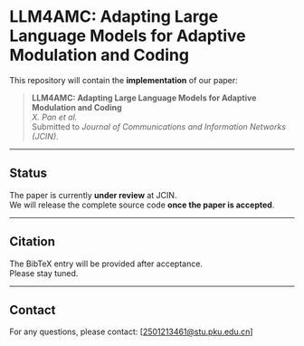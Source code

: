 # LLM4AMC: Adapting Large Language Models for Adaptive Modulation and Coding  

This repository will contain the **implementation** of our paper:  

> **LLM4AMC: Adapting Large Language Models for Adaptive Modulation and Coding**  
> *X. Pan et al.*  
> Submitted to *Journal of Communications and Information Networks (JCIN)*.  

---

## Status  
The paper is currently **under review** at JCIN.  
We will release the complete source code **once the paper is accepted**.  

---

## Citation  
The BibTeX entry will be provided after acceptance.  
Please stay tuned.  

---

## Contact  
For any questions, please contact: [2501213461@stu.pku.edu.cn]  

